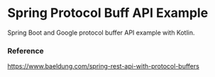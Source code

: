 # Spring Protocol Buff API Example

Spring Boot and Google protocol buffer API example with Kotlin.



### Reference

https://www.baeldung.com/spring-rest-api-with-protocol-buffers
